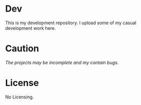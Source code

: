 # Dev

This is my development repository. I upload some of my casual development work here.

# Caution

*The projects may be incomplete and my contain bugs.*

# License

No Licensing.
